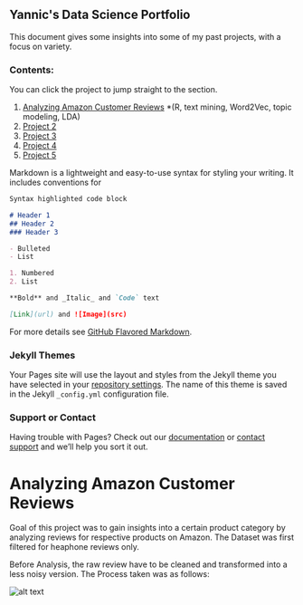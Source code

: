 ## Yannic's Data Science Portfolio

This document gives some insights into some of my past projects, with a focus on variety.

### Contents:
You can click the project to jump straight to the section.

1. [Analyzing Amazon Customer Reviews](#p1_link) *(R, text mining, Word2Vec, topic modeling, LDA)  
2. [Project 2](#p2_link) 
3. [Project 3](#p3_link) 
4. [Project 4](#p4_link) 
5. [Project 5](#p5_link) 

Markdown is a lightweight and easy-to-use syntax for styling your writing. It includes conventions for

```markdown
Syntax highlighted code block

# Header 1
## Header 2
### Header 3

- Bulleted
- List

1. Numbered
2. List

**Bold** and _Italic_ and `Code` text

[Link](url) and ![Image](src)
```

For more details see [GitHub Flavored Markdown](https://guides.github.com/features/mastering-markdown/).

### Jekyll Themes

Your Pages site will use the layout and styles from the Jekyll theme you have selected in your [repository settings](https://github.com/YannicP/PersonalPortfolio/settings/pages). The name of this theme is saved in the Jekyll `_config.yml` configuration file.

### Support or Contact

Having trouble with Pages? Check out our [documentation](https://docs.github.com/categories/github-pages-basics/) or [contact support](https://support.github.com/contact) and we’ll help you sort it out.



# <a name="p1_link"></a> Analyzing Amazon Customer Reviews

Goal of this project was to gain insights into a certain product category by analyzing reviews for respective products on Amazon. The Dataset was first filtered for heaphone reviews only. 

Before Analysis, the raw review have to be cleaned and transformed into a less noisy version. The Process taken was as follows:

![alt text](https://github.com/YannicP/PersonalPortfolio/tree/gh-pages/images/preprocessing_diagram.png)
